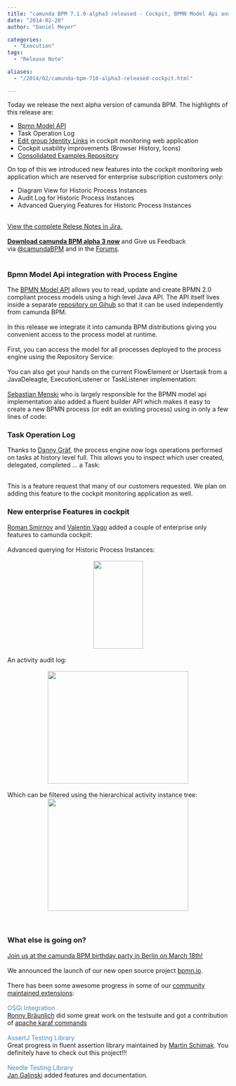 ```yaml
---
title: "camunda BPM 7.1.0-alpha3 released - Cockpit, BPMN Model Api and Task Operation Log"
date: "2014-02-20"
author: "Daniel Meyer"

categories:
  - "Execution"
tags: 
  - "Release Note"

aliases:
  - "/2014/02/camunda-bpm-710-alpha3-released-cockpit.html"

---
```


<div>
Today we release the next alpha version of camunda BPM. The highlights of this release are:<br />
<ul>
<li><a href="http://docs.camunda.org/latest/guides/user-guide/#bpmn-model-api">Bpmn Model API</a></li>
<li>Task Operation Log</li>
<li><a href="https://app.camunda.com/jira/browse/CAM-1182">Edit group Identity Links</a> in&nbsp;cockpit monitoring web application</li>
<li>Cockpit usability improvements (Browser History, Icons)</li>
<li><a href="https://github.com/camunda/camunda-bpm-examples">Consolidated Examples Repository</a></li>
</ul>
<div>
On top of this we introduced new features into the cockpit monitoring web application which are reserved for enterprise subscription customers only:</div>
<ul>
<li>Diagram View for Historic Process Instances</li>
<li>Audit Log for Historic Process Instances</li>
<li>Advanced Querying Features for Historic Process Instances</li>
</ul>
<br />
<div>
<a href="https://app.camunda.com/jira/secure/ReleaseNote.jspa?projectId=10230&amp;version=13193">View the complete Relese Notes in Jira.</a></div>
<div>
<br /></div>
<div>
<b><a href="http://camunda.org/download/">Download camunda BPM alpha 3 now</a></b> and Give us Feedback via&nbsp;<a href="https://twitter.com/camundaBPM">@camundaBPM</a> and in the <a href="http://camunda.org/community/forum.html">Forums</a>.<br />
<br />
<a name='more'></a></div>
<h3>
Bpmn Model Api integration with Process Engine</h3>
<div>
The <a href="http://docs.camunda.org/latest/guides/user-guide/#bpmn-model-api">BPMN Model API</a> allows you to read, update and create BPMN 2.0 compliant process models using a high level Java API. The API itself lives inside a separate <a href="https://github.com/camunda/camunda-bpmn-model">repository on Gihub</a>&nbsp;so that it can be used independently from camunda BPM.</div>
<div>
<br /></div>
<div>
In this release we integrate it into camunda BPM distributions giving you convenient access to the process model at runtime.<br />
<br />
First, you can access the model for all processes deployed to the process engine using the Repository Service:<br />
<br />
<script src="https://gist.github.com/meyerdan/9112096.js"></script>
</div>
<div>
You can also get your hands on the current FlowElement or Usertask from a JavaDeleagte, ExecutionListener or TaskListener implementation:<br />
<br />
<script src="https://gist.github.com/meyerdan/9112186.js"></script>
</div>
<div>
<a href="https://github.com/menski">Sebastian Menski</a>&nbsp;who is largely responsible for the BPMN model api implementation also&nbsp;added a fluent builder API which makes it easy to create a new BPMN process (or edit an existing process) using in only a few lines of code:
<br />
<script src="https://gist.github.com/meyerdan/9112021.js"></script>
</div>
<h3>
Task Operation Log</h3>
Thanks to <a href="https://github.com/dgf">Danny Gräf</a>, the process engine now logs operations performed on tasks at history level full. This allows you to inspect which user created, delegated, completed ... a Task:<br />
<br />
<script src="https://gist.github.com/meyerdan/9112468.js"></script>

This is a feature request that many of our customers requested. We plan on adding this feature to the cockpit monitoring application as well.
<br />
<h3>
New enterprise Features in cockpit</h3>
<div>
<a href="https://github.com/romansmirnov">Roman Smirnov</a> and <a href="https://github.com/zeropaper">Valentin Vago</a>&nbsp;added a couple of enterprise only features to camunda cockpit:</div>
<div>
<br /></div>
<div>
Advanced querying for Historic Process Instances:<br />
<br />
<div class="separator" style="clear: both; text-align: center;">
<a href="http://2.bp.blogspot.com/-mQbYbcMbGV8/UwYMJfYEESI/AAAAAAAAAUY/RmEEbcQAyuQ/s1600/filters-1.png" imageanchor="1" style="margin-left: 1em; margin-right: 1em;"><img border="0" src="http://2.bp.blogspot.com/-mQbYbcMbGV8/UwYMJfYEESI/AAAAAAAAAUY/RmEEbcQAyuQ/s1600/filters-1.png" height="200" width="113" /></a></div>
<div class="separator" style="clear: both; text-align: center;">
<br /></div>
<div class="separator" style="clear: both; text-align: left;">
An activity audit log:</div>
<div class="separator" style="clear: both; text-align: left;">
<br /></div>
<div class="separator" style="clear: both; text-align: center;">
<a href="http://2.bp.blogspot.com/-pHgy7CNfAgM/UwYMObgKR4I/AAAAAAAAAUg/4Fxp-OFPFEs/s1600/history-1.png" imageanchor="1" style="margin-left: 1em; margin-right: 1em;"><img border="0" src="http://2.bp.blogspot.com/-pHgy7CNfAgM/UwYMObgKR4I/AAAAAAAAAUg/4Fxp-OFPFEs/s1600/history-1.png" height="256" width="320" /></a></div>
<br />
Which can be filtered using the hierarchical activity instance tree:<br />
<div class="separator" style="clear: both; text-align: center;">
<a href="http://3.bp.blogspot.com/-38D08Wledho/UwYMafWPwuI/AAAAAAAAAUo/5daA-1rxAvw/s1600/history-2.png" imageanchor="1" style="margin-left: 1em; margin-right: 1em;"><img border="0" src="http://3.bp.blogspot.com/-38D08Wledho/UwYMafWPwuI/AAAAAAAAAUo/5daA-1rxAvw/s1600/history-2.png" height="256" width="320" /></a></div>
<br /></div>
<div>
<br /></div>
<h3>
What else is going on?</h3>
<div>
<a href="http://network.camunda.org/meetings/28">Join us at the camunda BPM birthday party in Berlin on March 18th!</a><br />
<br />
We announced the launch of our new open source project <a href="http://bpmn.io/">bpmn.io</a>.<br />
<br />
There has been some awesome progress in some of our <a href="http://docs.camunda.org/latest/guides/user-guide/#introduction-community-extensions">community maintained extensions</a>:<br />
<br />
<a href="https://github.com/camunda/camunda-bpm-platform-osgi" style="box-sizing: border-box; color: #428bca; text-decoration: none;">OSGi Integration</a><br />
<a href="https://github.com/rbraeunlich">Ronny Bräunlich</a> did some great work on the testsuite and got a contribution of <a href="https://github.com/camunda/camunda-bpm-platform-osgi/tree/master/camunda-bpm-karaf-commands">apache karaf commands</a><br />
<br />
<a href="https://github.com/camunda/camunda-bpm-assert" style="box-sizing: border-box; color: #428bca; text-decoration: none;">AssertJ Testing Library</a><br />
Great progress in fluent assertion library maintained by <a href="https://github.com/martinschimak">Martin Schimak</a>. You definitely have to check out this project!!!<br />
<br />
<a href="https://github.com/camunda/camunda-bpm-needle" style="box-sizing: border-box; color: #428bca; text-decoration: none;">Needle Testing Library</a><br />
<a href="https://github.com/jangalinski">Jan Galinski</a> added features and documentation.</div>
<div>
<br />
<br />
<br />
<br />
<br /></div>
</div>